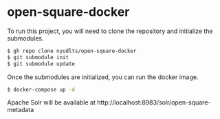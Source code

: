 # open-square-docker

To run this project, you will need to clone the repository and initialize the submodules.

```bash
$ gh repo clone nyudlts/open-square-docker
$ git submodule init
$ git submodule update
```

Once the submodules are initialized, you can run the docker image.

```bash
$ docker-compose up -d
```

Apache Solr will be available at http://localhost:8983/solr/open-square-metadata

